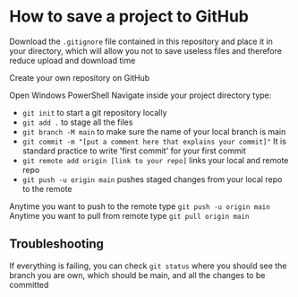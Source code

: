 # How to save a project to GitHub

Download the ```.gitignore``` file contained in this repository and place it in your directory, which will allow you not to save useless files and therefore reduce upload and download time

Create your own repository on GitHub

Open Windows PowerShell
Navigate inside your project directory
type:
-	```git init``` to start a git repository locally
-	```git add .``` to stage all the files
- ```git branch -M main``` to make sure the name of your local branch is main
- ```git commit -m "[put a comment here that explains your commit]"``` It is standard practice to write 'first commit' for your first commit
- ```git remote add origin [link to your repo]``` links your local and remote repo
- ```git push -u origin main``` pushes staged changes from your local repo to the remote

Anytime you want to push to the remote type ```git push -u origin main```
Anytime you want to pull from remote type ```git pull origin main``` 

## Troubleshooting

If everything is failing, you can check ```git status``` where you should see the branch you are own, which should be main, and all the changes to be committed
